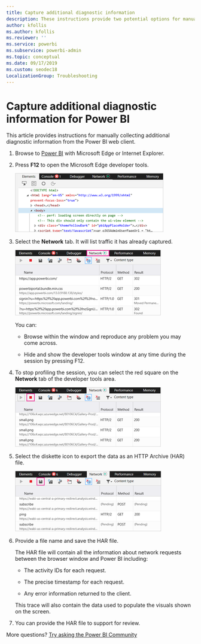 ```yaml
---
title: Capture additional diagnostic information
description: These instructions provide two potential options for manually collecting additional diagnostic information from the Power BI web client.
author: kfollis
ms.author: kfollis
ms.reviewer: ''
ms.service: powerbi
ms.subservice: powerbi-admin
ms.topic: conceptual
ms.date: 09/17/2019
ms.custom: seodec18
LocalizationGroup: Troubleshooting
---
```


# Capture additional diagnostic information for Power BI

This article provides instructions for manually collecting additional diagnostic information from the Power BI web client.

1. Browse to [Power BI](https://app.powerbi.com) with Microsoft Edge or Internet Explorer.

1. Press **F12** to open the Microsoft Edge developer tools.

   ![Screenshot of the Microsoft Edge Developer tools Elements tab.](media/service-admin-capturing-additional-diagnostic-information-for-power-bi/edge-developer-tools.png)

1. Select the **Network** tab. It will list traffic it has already captured.

   ![Screenshot of the Microsoft Edge Developer tools Network tab.](media/service-admin-capturing-additional-diagnostic-information-for-power-bi/edge-network-tab.png)

    You can:

    * Browse within the window and reproduce any problem you may come across.

    * Hide and show the developer tools window at any time during the session by pressing F12.

1. To stop profiling the session, you can select the red square on the **Network** tab of the developer tools area.

   ![Screenshot of the Microsoft Edge Developer tools Network tab with a callout to the stop icon.](media/service-admin-capturing-additional-diagnostic-information-for-power-bi/edge-network-tab-stop.png)

1. Select the diskette icon to export the data as an HTTP Archive (HAR) file.

   ![Screenshot of the Microsoft Edge Developer tools Network tab with a callout of the diskette icon.](media/service-admin-capturing-additional-diagnostic-information-for-power-bi/edge-network-tab-save.png)

1. Provide a file name and save the HAR file.

    The HAR file will contain all the information about network requests between the browser window and Power BI including:

    * The activity IDs for each request.

    * The precise timestamp for each request.

    * Any error information returned to the client.

    This trace will also contain the data used to populate the visuals shown on the screen.

1. You can provide the HAR file to support for review.

More questions? [Try asking the Power BI Community](https://community.powerbi.com/)
